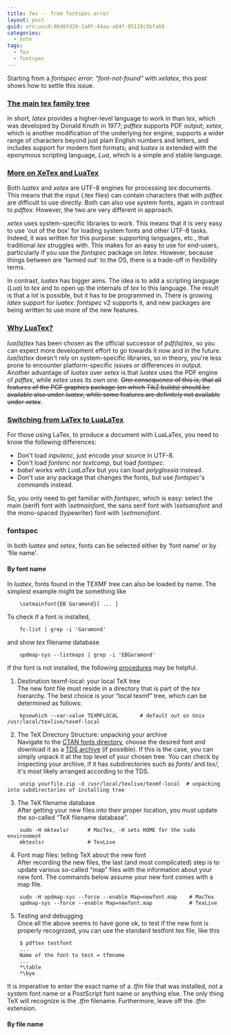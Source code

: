```yaml
---
title: Tex -- from fontspec error
layout: post
guid: urn:uuid:06d6fd38-1a0f-44aa-a04f-05118c5bfa60
categories:
  - note
tags:
  - Tex
  - fontspec
---
```


Starting from a *fontspec error: "font-not-found"* with *xelatex*, this post shows how to settle this issue.


### [The main tex family tree](https://www.overleaf.com/learn/latex/Articles/The_TeX_family_tree:_LaTeX,_pdfTeX,_XeTeX,_LuaTeX_and_ConTeXt)

In short, *latex* provides a higher-level language to work in than *tex*, which was developed by Donald Knuth in 1977; *pdftex* supports PDF output; *xetex*, which is another modification of the underlying *tex* engine, supports a wider range of characters beyond just plain English numbers and letters, and includes support for modern font formats; and *luatex* is extended with the eponymous scripting language, *Lua*, which is a simple and stable language.


### [More on XeTex and LuaTex](https://tex.stackexchange.com/questions/36/differences-between-luatex-context-and-xetex/72#72)

Both *luatex* and *xetex* are UTF-8 engines for processing *tex* documents. This means that the input (.tex files) can contain characters that with *pdftex* are difficult to use directly. Both can also use system fonts, again in contrast to *pdftex*. However, the two are very different in approach. 

*xetex* uses system-specific libraries to work. This means that it is very easy to use 'out of the box' for loading system fonts and other UTF-8 tasks. Indeed, it was written for this purpose: supporting languages, etc., that traditional *tex* struggles with. This makes for an easy to use for end-users, particularly if you use the *fontspec* package on *latex*. However, because things between are 'farmed out' to the OS, there is a trade-off in flexibility terms.

In contrast, *luatex* has bigger aims. The idea is to add a scripting language (*Lua*) to *tex* and to open up the internals of *tex* to this language. The result is that a lot is possible, but it has to be programmed in. There is growing *latex* support for *luatex*: *fontspec* v2 supports it, and new packages are being written to use more of the new features.

### [Why LuaTex?](https://tex.stackexchange.com/questions/126206/why-choose-lualatex-over-xelatex)

*lua(la)tex* has been chosen as the official successor of *pdf(la)tex*, so you can expect more development effort to go towards it now and in the future. *lua(la)tex* doesn't rely on system-specific libraries, so in theory, you're less prone to encounter platform-specific issues or differences in output. Another advantage of *luatex* over *xetex* is that *luatex* uses the PDF engine of *pdftex*, while *xetex* uses its own one. ~~One consequence of this is, that all features of the PGF graphics package (on which TikZ builds) should be available also under *luatex*, while some features are definitely not available under *xetex*~~.


### [Switching from LaTex to LuaLaTex](http://dante.ctan.org/tex-archive/info/luatex/lualatex-doc/lualatex-doc.pdf)

For those using LaTex, to produce a document with LuaLaTex, you need to know the following differences:

- Don't load *inputenc*, just encode your source in UTF-8.
- Don't load *fontenc* nor *textcomp*, but load *fontspec*.
- *babel* works with *LuaLaTex* but you can load *polyglossia* instead.
- Don't use any package that changes the fonts, but use *fontspec*'s commands instead.

So, you only need to get familiar with *fontspec*, which is easy: select the main (serif) font with *\setmainfont*, the sans serif font with *\setsansfont* and the mono-spaced (typewriter) font with *\setmonofont*.


### fontspec

In both *luatex* and *xetex*, fonts can be selected either by ‘font name’ or by ‘file name'.

#### By font name

In *luatex*, fonts found in the TEXMF tree can also be loaded by name. The simplest example might be something like
```
    \setmainfont{EB Garamond}[ ... ]
```

To check if a font is installed,
```
    fc-list | grep -i 'Garamond'
```

and show *tex* filename database
```
    updmap-sys --listmaps | grep -i 'EBGaramond'
```

If the font is not installed, the following [procedures](https://www.tug.org/fonts/fontinstall.html) may be helpful.

1. Destination texmf-local: your local TeX tree  
The new font file must reside in a directory that is part of the *tex* hierarchy. The best choice is your “local texmf” tree, which can be determined as follows:
```
    kpsewhich --var-value TEXMFLOCAL       # default out on Unix /usr/local/texlive/texmf-local
```

2. The TeX Directory Structure: unpacking your archive  
Navigate to the [CTAN fonts directory](https://ctan.org/tex-archive/fonts?lang=en), choose the desired font and download it as a [TDS archive](https://www.tug.org/tds/) (if possible).
If this is the case, you can simply unpack it at the top level of your chosen tree. You can check by inspecting your archive, if it has subdirectories such as *fonts/* and *tex/*, it's most likely arranged according to the TDS.
```
    unzip yourfile.zip -d /usr/local/texlive/texmf-local  # unpacking into subdirectories of installing tree
```

3. The TeX filename database  
After getting your new files into their proper location, you must update the so-called “TeX filename database”.
```
    sudo -H mktexlsr      # MacTex, -H sets HOME for the sudo environment
    mktexlsr              # TexLive
```

4. Font map files: telling TeX about the new font  
After recording the new files, the last (and most complicated) step is to update various so-called “map” files with the information about your new font.
The commands below assume your new font comes with a map file.
```
    sudo -H updmap-sys --force --enable Map=newfont.map    # MacTex
    updmap-sys --force --enable Map=newfont.map            # TexLive
```

5. Testing and debugging  
Once all the above seems to have gone ok, to test if the new font is properly recognized, you can use the standard testfont.tex file, like this
```
    $ pdftex testfont
    ...
    Name of the font to test = tfmname
    ...
    *\table
    *\bye
```
It is imperative to enter the exact name of a *.tfm* file that was installed, not a system font name or a PostScript font name or anything else. The only thing TeX will recognize is the *.tfm* filename. Furthermore, leave off the *.tfm* extension.




#### By file name
